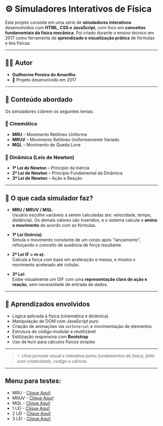 # ⚙️ Simuladores Interativos de Física

Este projeto consiste em uma série de **simuladores interativos** desenvolvidos com **HTML, CSS e JavaScript**, com foco em **conceitos fundamentais da física mecânica**. Foi criado durante o ensino técnico em 2017 como ferramenta de **aprendizado e visualização prática** de fórmulas e leis físicas.

---

## 👨‍💻 Autor

- **Guilherme Pereira do Amarilho**  
- 📅 Projeto desenvolvido em 2017  

---

## 🎯 Conteúdo abordado

Os simuladores cobrem os seguintes temas:

### 🧭 Cinemática
- **MRU** – Movimento Retilíneo Uniforme
- **MRUV** – Movimento Retilíneo Uniformemente Variado
- **MQL** – Movimento de Queda Livre

### 🧲 Dinâmica (Leis de Newton)
- **1ª Lei de Newton** – Princípio da Inércia
- **2ª Lei de Newton** – Princípio Fundamental da Dinâmica
- **3ª Lei de Newton** – Ação e Reação

---

## 🧪 O que cada simulador faz?

- **MRU / MRUV / MQL**:  
  Usuário escolhe variáveis a serem calculadas (ex: velocidade, tempo, distância). Os demais valores são inseridos, e o sistema calcula e **anima o movimento** de acordo com as fórmulas.

- **1ª Lei (Inércia)**:  
  Simula o movimento constante de um corpo após "lançamento", reforçando o conceito de ausência de força resultante.

- **2ª Lei (F = m·a)**:  
  Calcula a força com base em aceleração e massa, e mostra o movimento acelerado até colisão.

- **3ª Lei**:  
  Exibe visualmente um GIF com uma **representação clara de ação e reação**, sem necessidade de entrada de dados.

---

## 🧠 Aprendizados envolvidos

- Lógica aplicada à física (cinemática e dinâmica)
- Manipulação de DOM com JavaScript puro
- Criação de animações via `setInterval` e movimentação de elementos
- Estrutura de código modular e reutilizável
- Estilização responsiva com **Bootstrap**
- Uso de `Math` para cálculos físicos simples

---

> ✨ *Uma jornada visual e interativa pelos fundamentos da física, feita com criatividade, código e ciência.*

---

## Menu para testes:
- MRU - [Clique Aqui!](https://guilhermeamarilho.github.io/Projeto_Fisica/Projeto_MRU)
- MRUV - [Clique Aqui!](https://guilhermeamarilho.github.io/Projeto_Fisica/Projeto_MRUV)
- MQL - [Clique Aqui!](https://guilhermeamarilho.github.io/Projeto_Fisica/Projeto_MQL)
- 1 LEI - [Clique Aqui!](https://guilhermeamarilho.github.io/Projeto_Fisica/Projeto_1lei)
- 2 LEI - [Clique Aqui!](https://guilhermeamarilho.github.io/Projeto_Fisica/Projeto_2lei)
- 3 LEI - [Clique Aqui!](https://guilhermeamarilho.github.io/Projeto_Fisica/Projeto_3lei)
